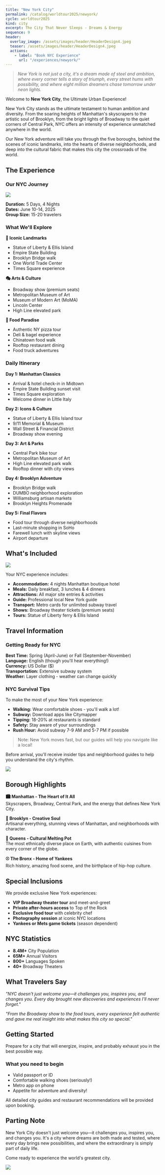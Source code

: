 ```yaml
---
title: "New York City" 
permalink: /catalog/worldtour2025/newyork/
cycle: worldtour2025
kind: city
excerpt: The City That Never Sleeps - Dreams & Energy
sequence: 9
header:
  overlay_image: /assets/images/header/HeaderDesign4.jpeg
  teaser: /assets/images/header/HeaderDesign4.jpeg
  actions:
    - label: "Book NYC Experience"
      url: "/experiences/newyork/"
---
```


>*New York is not just a city, it's a dream made of steel and ambition, where every corner tells a story of triumph, every street hums with possibility, and where eight million dreamers chase tomorrow under neon lights.*

Welcome to **New York City**, the Ultimate Urban Experience!

New York City stands as the ultimate testament to human ambition and diversity. From the soaring heights of Manhattan's skyscrapers to the artistic soul of Brooklyn, from the bright lights of Broadway to the quiet corners of Central Park, NYC offers an intensity of experience unmatched anywhere in the world.

Our New York adventure will take you through the five boroughs, behind the scenes of iconic landmarks, into the hearts of diverse neighborhoods, and deep into the cultural fabric that makes this city the crossroads of the world.

## The Experience

### Our NYC Journey

![](/assets/images/header/HeaderDesign5.jpeg)

**Duration:** 5 Days, 4 Nights  
**Dates:** June 10-14, 2025  
**Group Size:** 15-20 travelers

### What We'll Explore

**🗽 Iconic Landmarks**
- Statue of Liberty & Ellis Island
- Empire State Building
- Brooklyn Bridge walk
- One World Trade Center
- Times Square experience

**🎭 Arts & Culture**
- Broadway show (premium seats)
- Metropolitan Museum of Art
- Museum of Modern Art (MoMA)
- Lincoln Center
- High Line elevated park

**🍕 Food Paradise**
- Authentic NY pizza tour
- Deli & bagel experience
- Chinatown food walk
- Rooftop restaurant dining
- Food truck adventures

### Daily Itinerary

**Day 1: Manhattan Classics**
- Arrival & hotel check-in in Midtown
- Empire State Building sunset visit
- Times Square exploration
- Welcome dinner in Little Italy

**Day 2: Icons & Culture**
- Statue of Liberty & Ellis Island tour
- 9/11 Memorial & Museum
- Wall Street & Financial District
- Broadway show evening

**Day 3: Art & Parks**
- Central Park bike tour
- Metropolitan Museum of Art
- High Line elevated park walk
- Rooftop dinner with city views

**Day 4: Brooklyn Adventure**
- Brooklyn Bridge walk
- DUMBO neighborhood exploration
- Williamsburg artisan markets
- Brooklyn Heights Promenade

**Day 5: Final Flavors**
- Food tour through diverse neighborhoods
- Last-minute shopping in SoHo
- Farewell lunch with skyline views
- Airport departure

## What's Included

![](/assets/images/Session.png)

Your NYC experience includes:

- **Accommodation:** 4 nights Manhattan boutique hotel
- **Meals:** Daily breakfast, 3 lunches & 4 dinners
- **Attractions:** All major site entries & activities
- **Guide:** Professional local New York guide
- **Transport:** Metro cards for unlimited subway travel
- **Shows:** Broadway theater tickets (premium seats)
- **Tours:** Statue of Liberty ferry & Ellis Island

## Travel Information

### Getting Ready for NYC

**Best Time:** Spring (April-June) or Fall (September-November)  
**Language:** English (though you'll hear everything!)  
**Currency:** US Dollar ($)  
**Transportation:** Extensive subway system  
**Weather:** Layer clothing - weather can change quickly

### NYC Survival Tips

To make the most of your New York experience:

- **Walking:** Wear comfortable shoes - you'll walk a lot!
- **Subway:** Download apps like Citymapper
- **Tipping:** 18-20% at restaurants is standard
- **Safety:** Stay aware of your surroundings
- **Rush Hour:** Avoid subway 7-9 AM and 5-7 PM if possible

> Note: New York moves fast, but our guides will help you navigate like a local!

Before arrival, you'll receive insider tips and neighborhood guides to help you understand the city's rhythm.

![](/assets/images/Lab.png)

## Borough Highlights

**🏙️ Manhattan - The Heart of It All**  
Skyscrapers, Broadway, Central Park, and the energy that defines New York City.

**🎨 Brooklyn - Creative Soul**  
Artisanal everything, stunning views of Manhattan, and neighborhoods with character.

**👑 Queens - Cultural Melting Pot**  
The most ethnically diverse place on Earth, with authentic cuisines from every corner of the globe.

**⚾ The Bronx - Home of Yankees**  
Rich history, amazing food scene, and the birthplace of hip-hop culture.

## Special Inclusions

We provide exclusive New York experiences:

- **VIP Broadway theater tour** and meet-and-greet
- **Private after-hours access** to Top of the Rock
- **Exclusive food tour** with celebrity chef
- **Photography session** at iconic NYC locations
- **Yankees or Mets game tickets** (season dependent)

## NYC Statistics

- **8.4M+** City Population
- **65M+** Annual Visitors
- **800+** Languages Spoken
- **40+** Broadway Theaters

## What Travelers Say

*"NYC doesn't just welcome you—it challenges you, inspires you, and changes you. Every day brought new discoveries and experiences I'll never forget."*

*"From the Broadway show to the food tours, every experience felt authentic and gave me real insight into what makes this city so special."*

## Getting Started

Prepare for a city that will energize, inspire, and probably exhaust you in the best possible way.

### What you need to begin

- Valid passport or ID
- Comfortable walking shoes (seriously!)
- Metro app on phone
- Appetite for adventure and diversity!

All detailed city guides and restaurant recommendations will be provided upon booking.

## Parting Note

New York City doesn't just welcome you—it challenges you, inspires you, and changes you. It's a city where dreams are both made and tested, where every day brings new possibilities, and where the extraordinary is simply part of daily life.

Come ready to experience the world's greatest city.

![](/assets/images/end.jpeg)